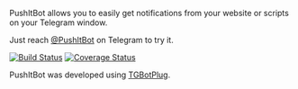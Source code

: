 PushItBot allows you to easily get notifications from your website or scripts on your Telegram window.

Just reach [@PushItBot](http://telegram.me/pushitbot) on Telegram to try it.

[![Build Status](https://travis-ci.org/fopina/tgbot-pushitbot.svg?branch=master)](https://travis-ci.org/fopina/tgbot-pushitbot) [![Coverage Status](https://coveralls.io/repos/fopina/tgbot-pushitbot/badge.svg?branch=master&service=github)](https://coveralls.io/github/fopina/tgbot-pushitbot?branch=master)

PushItBot was developed using [TGBotPlug](http://fopina.github.io/tgbotplug).
